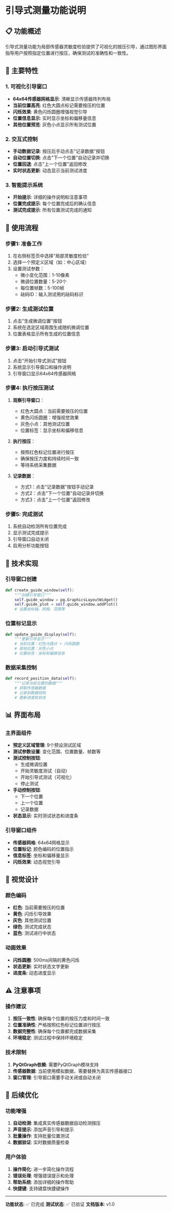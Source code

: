 # 引导式测量功能说明

## 📋 功能概述

引导式测量功能为局部传感器灵敏度检验提供了可视化的按压引导，通过图形界面指导用户按照指定位置进行按压，确保测试的准确性和一致性。

## 🎯 主要特性

### 1. 可视化引导窗口
- **64x64传感器网格显示**: 清晰显示传感器阵列布局
- **当前位置高亮**: 红色大圆点标记需要按压的位置
- **闪烁效果**: 黄色闪烁圆圈增强视觉引导
- **位置信息显示**: 实时显示坐标和偏移量信息
- **其他位置预览**: 灰色小点显示所有测试位置

### 2. 交互式控制
- **手动数据记录**: 按压后手动点击"记录数据"按钮
- **自动位置切换**: 点击"下一个位置"自动记录并切换
- **位置回退**: 点击"上一个位置"返回修改
- **实时状态更新**: 动态显示当前测试进度

### 3. 智能提示系统
- **开始提示**: 详细的操作说明和注意事项
- **位置完成提示**: 每个位置完成后的确认信息
- **测试完成提示**: 所有位置测试完成的通知

## 🚀 使用流程

### 步骤1: 准备工作
1. 在右侧标签页中选择"局部灵敏度检验"
2. 选择一个预定义区域（如：中心区域）
3. 设置测试参数：
   - 微小变化范围：1-10像素
   - 微调位置数量：5-20个
   - 每位置帧数：5-100帧
   - 砝码ID：输入测试用的砝码标识

### 步骤2: 生成测试位置
1. 点击"生成微调位置"按钮
2. 系统在选定区域周围生成随机微调位置
3. 位置表格显示所有生成的位置信息

### 步骤3: 启动引导式测试
1. 点击"开始引导式测试"按钮
2. 系统显示引导窗口和操作说明
3. 引导窗口显示64x64传感器网格

### 步骤4: 执行按压测试
1. **观察引导窗口**：
   - 红色大圆点：当前需要按压的位置
   - 黄色闪烁圆圈：增强视觉效果
   - 灰色小点：其他测试位置
   - 位置标签：显示坐标和偏移信息

2. **执行按压**：
   - 按照红色标记位置进行按压
   - 确保按压力度和持续时间一致
   - 等待系统采集数据

3. **记录数据**：
   - 方式1：点击"记录数据"按钮手动记录
   - 方式2：点击"下一个位置"自动记录并切换
   - 方式3：点击"上一个位置"返回修改

### 步骤5: 完成测试
1. 系统自动检测所有位置完成
2. 显示测试完成提示
3. 引导窗口自动关闭
4. 启用分析功能按钮

## 🔧 技术实现

### 引导窗口创建
```python
def create_guide_window(self):
    """创建引导窗口"""
    self.guide_window = pg.GraphicsLayoutWidget()
    self.guide_plot = self.guide_window.addPlot()
    # 设置坐标轴、网格、范围等
```

### 位置标记显示
```python
def update_guide_display(self):
    """更新引导显示"""
    # 当前位置：红色大圆点 + 闪烁圆圈
    # 其他位置：灰色小点
    # 位置标签：坐标和偏移信息
```

### 数据采集控制
```python
def record_position_data(self):
    """记录当前位置的数据"""
    # 获取传感器数据
    # 记录到数据结构
    # 更新进度和状态
```

## 📊 界面布局

### 主界面组件
- **预定义区域管理**: 9个预设测试区域
- **测试参数设置**: 变化范围、位置数量、帧数等
- **测试控制按钮**: 
  - 生成微调位置
  - 开始灵敏度测试（自动）
  - 开始引导式测试（可视化）
  - 停止测试
- **手动控制按钮**:
  - 下一个位置
  - 上一个位置
  - 记录数据
- **状态显示**: 实时测试状态和进度条

### 引导窗口组件
- **传感器网格**: 64x64网格显示
- **位置标记**: 颜色编码的位置指示
- **信息标签**: 坐标和偏移量显示
- **闪烁效果**: 动态视觉引导

## 🎨 视觉设计

### 颜色编码
- **红色**: 当前需要按压的位置
- **黄色**: 闪烁引导效果
- **灰色**: 其他测试位置
- **绿色**: 测试完成状态
- **蓝色**: 测试进行中状态

### 动画效果
- **闪烁圆圈**: 500ms间隔的黄色闪烁
- **状态更新**: 实时状态文字更新
- **进度条**: 动态进度显示

## ⚠️ 注意事项

### 操作建议
1. **按压一致性**: 确保每个位置的按压力度和时间一致
2. **位置准确性**: 严格按照红色标记位置进行按压
3. **数据完整性**: 确保每个位置都完成数据采集
4. **环境稳定**: 测试过程中保持环境稳定

### 技术限制
1. **PyQtGraph依赖**: 需要PyQtGraph模块支持
2. **传感器数据**: 当前使用模拟数据，需要替换为真实传感器接口
3. **窗口管理**: 引导窗口需要手动关闭或自动关闭

## 🔮 后续优化

### 功能增强
1. **自动检测**: 集成真实传感器数据自动检测按压
2. **声音提示**: 添加声音引导和提示
3. **批量操作**: 支持批量位置测试
4. **数据验证**: 实时数据质量检查

### 用户体验
1. **操作简化**: 进一步简化操作流程
2. **错误处理**: 增强错误提示和处理
3. **帮助系统**: 添加详细的操作帮助
4. **快捷键**: 支持键盘快捷键操作

---

**功能状态**: ✅ 已完成
**测试状态**: ✅ 已验证
**文档版本**: v1.0 
